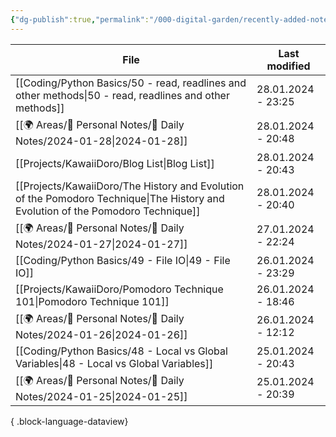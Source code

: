 ```yaml
---
{"dg-publish":true,"permalink":"/000-digital-garden/recently-added-notes/","dgPassFrontmatter":true,"noteIcon":"3","created":"2023-12-14T09:08:44.430+05:30","updated":"2023-12-14T09:12:52.432+05:30"}
---
```


| File                                                                                                                                | Last modified      |
| ----------------------------------------------------------------------------------------------------------------------------------- | ------------------ |
| [[Coding/Python Basics/50 - read, readlines and other methods\|50 - read, readlines and other methods]]                          | 28.01.2024 - 23:25 |
| [[🌍 Areas/📧 Personal Notes/📓 Daily Notes/2024-01-28\|2024-01-28]]                                                             | 28.01.2024 - 20:48 |
| [[Projects/KawaiiDoro/Blog List\|Blog List]]                                                                                     | 28.01.2024 - 20:43 |
| [[Projects/KawaiiDoro/The History and Evolution of the Pomodoro Technique\|The History and Evolution of the Pomodoro Technique]] | 28.01.2024 - 20:40 |
| [[🌍 Areas/📧 Personal Notes/📓 Daily Notes/2024-01-27\|2024-01-27]]                                                             | 27.01.2024 - 22:24 |
| [[Coding/Python Basics/49 - File IO\|49 - File IO]]                                                                              | 26.01.2024 - 23:29 |
| [[Projects/KawaiiDoro/Pomodoro Technique 101\|Pomodoro Technique 101]]                                                           | 26.01.2024 - 18:46 |
| [[🌍 Areas/📧 Personal Notes/📓 Daily Notes/2024-01-26\|2024-01-26]]                                                             | 26.01.2024 - 12:12 |
| [[Coding/Python Basics/48 - Local vs Global Variables\|48 - Local vs Global Variables]]                                          | 25.01.2024 - 20:43 |
| [[🌍 Areas/📧 Personal Notes/📓 Daily Notes/2024-01-25\|2024-01-25]]                                                             | 25.01.2024 - 20:39 |

{ .block-language-dataview}